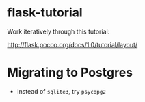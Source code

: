 # flask-tutorial

Work iteratively through this tutorial:

http://flask.pocoo.org/docs/1.0/tutorial/layout/


# Migrating to Postgres

* instead of `sqlite3`, try `psycopg2`
